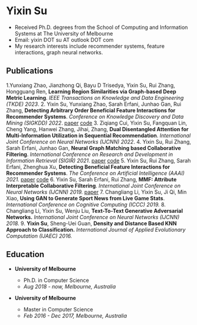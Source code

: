 # Yixin Su
- Received Ph.D. degrees from the School of Computing and Information Systems at The University of Melbourne
- Email: yixin DOT su AT  outlook DOT com
- My research interests include recommender systems, feature interactions, graph neural networks.

## Publications

1.Yunxiang Zhao, Jianzhong Qi, Bayu D Trisedya, Yixin Su, Rui Zhang, Hongguang Ren, **Learning Region Similarities via Graph-based Deep Metric Learning**. _IEEE Transactions on Knowledge and Data Engineering (TKDE) 2023_.
2. Yixin Su, Yunxiang Zhao, Sarah Erfani, Junhao Gan, Rui Zhang, **Detecting Arbitrary Order Beneficial Feature Interactions for Recommender Systems**. _Conference on Knowledge Discovery and Data Mining (SIGKDD) 2022_. [paper](https://arxiv.org/abs/2206.13764) [code](https://github.com/ruizhang-ai/HIRS_Hypergraph_Infomax_Recommender_System)
3. Ziqiang Cui, Yixin Su, Fangquan Lin, Cheng Yang, Hanwei Zhang, Jihai, Zhang, **Dual Disentangled Attention for Multi-Information Utilization in Sequential Recommendation**. _International Joint Conference on Neural Networks (IJCNN) 2022_.
4. Yixin Su, Rui Zhang, Sarah Erfani, Junhao Gan, **Neural Graph Matching based Collaborative Filtering**. _International Conference on Research and Development in Information Retrieval (SIGIR) 2021_. [paper](https://arxiv.org/abs/2105.04067) [code](https://github.com/ruizhang-ai/GMCF_Neural_Graph_Matching_based_Collaborative_Filtering)
5. Yixin Su, Rui Zhang, Sarah Erfani, Zhenghua Xu, **Detecting Beneficial Feature Interactions for Recommender Systems**. _The Conference on Artificial Intelligence (AAAI) 2021._ [paper](https://arxiv.org/abs/2008.00404) [code](https://github.com/ruizhang-ai/SIGN-Detecting-Beneficial-Feature-Interactions-for-Recommender-Systems)
6. Yixin Su, Sarah Erfani, Rui Zhang, **MMF: Attribute Interpretable Collaborative Filtering**. _International Joint Conference on Neural Networks (IJCNN) 2019._ [paper](https://arxiv.org/abs/1908.01099)
7. Changliang Li, Yixin Su, Ji Qi, Min Xiao, **Using GAN to Generate Sport News from Live Game Stats**. _International Conference on Cognitive Computing (ICCC) 2019._
8. Changliang Li, Yixin Su, Wenju Liu, **Text-To-Text Generative Adversarial Networks.** _International Joint Conference on Neural Networks (IJCNN) 2018._
9. **Yixin Su**, Sheng-Uei Guan, **Density and Distance Based KNN Approach to Classification.** _International Journal of Applied Evolutionary Computation (IJAEC) 2016._

## Education

- **University of Melbourne**
  - Ph.D. in Computer Science              
  - _Aug 2018 - now, Melbourne, Australia_

- **University of Melbourne**
  - Master in Computer Science             
  - _Feb 2016 - Dec 2017, Melbourne, Australia_



